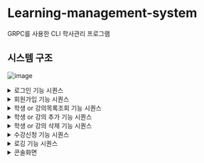 # Learning-management-system

GRPC를 사용한 CLI 학사관리 프로그램  

## 시스템 구조

![image](https://github.com/dtd1614/Learning-management-system/assets/116648310/4537e76e-0f47-4981-b947-9e01d648a54e)

<details>
<summary>로그인 기능 시퀀스</summary>
<div markdown="1">       

![image](https://github.com/dtd1614/Learning-management-system/assets/116648310/2e2c8937-50c2-4ce6-99a0-439e11414be3)

</div>
</details>

<details>
<summary>회원가입 기능 시퀀스</summary>
<div markdown="1">       

![image](https://github.com/dtd1614/Learning-management-system/assets/116648310/96a9799e-f09e-41f1-9c21-9283ade0bc16)

</div>
</details>

<details>
<summary>학생 or 강의목록조회 기능 시퀀스</summary>
<div markdown="1">       

![image](https://github.com/dtd1614/Learning-management-system/assets/116648310/1bf5e77e-f6b8-41d2-a938-f14f1dca6051)

강의목록조회 기능 시퀀스도 이것과 동일

</div>
</details>

<details>
<summary>학생 or 강의 추가 기능 시퀀스</summary>
<div markdown="1">       

![image](https://github.com/dtd1614/Learning-management-system/assets/116648310/1e57f35c-e5a5-421a-ae63-6767b49211fa)

강의 추가 기능 시퀀스도 이것과 동일

</div>
</details>

<details>
<summary>학생 or 강의 삭제 기능 시퀀스</summary>
<div markdown="1">       

![image](https://github.com/dtd1614/Learning-management-system/assets/116648310/5ecae7a8-e57d-4538-9db7-36397a07cb13)

강의 삭제 기능 시퀀스도 이것과 동일

</div>
</details>

<details>
<summary>수강신청 기능 시퀀스</summary>
<div markdown="1">       

![image](https://github.com/dtd1614/Learning-management-system/assets/116648310/acc4d253-dd7e-441a-a78c-67741ddafda7)

</div>
</details>

<details>
<summary>로깅 기능 시퀀스</summary>
<div markdown="1">       

![image](https://github.com/dtd1614/Learning-management-system/assets/116648310/2b606a8c-aa24-47dc-806b-14f03833675a)

</div>
</details>

<details>
<summary>콘솔화면</summary>
<div markdown="1">       

![image](https://github.com/dtd1614/Learning-management-system/assets/116648310/edd936b3-face-4a29-8af2-b94be5f1acc5)

</div>
</details>

